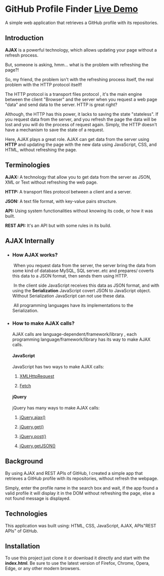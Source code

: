 # GitHub Profile Finder [Live Demo](https://github-profile-finder-11188.netlify.app/)

A simple web application that retrieves a GitHub profile with its repositories.

## Introduction

**AJAX** is a powerful technology, which allows updating your page without a refresh process.

But, someone is asking, hmm... what is the problem with refreshing the page?!

So, my friend, the problem isn't with the refreshing process itself, the real problem with the HTTP protocol itself! 

The HTTP protocol is a transport files protocol , it's the main engine between the client "Browser" and the server when you request a web page "data" and send data to the server. HTTP is great right?

Although, the HTTP has this power, it lacks to saving the state "stateless". If you request data from the server, and you refresh the page the data will be lost and you will do the process of request again. Simply, the HTTP doesn't have a mechanism to save the state of a request.

Here, AJAX plays a great role. AJAX can get data from the server using **HTTP** and updating the page with the new data using JavaScript, CSS, and HTML, without refreshing the page.

## Terminologies

**AJAX:** A technology that allow you to get data from the server as JSON, XML or Text without refreshing the web page.

**HTTP:** A transport files protocol between a client and a server.

**JSON:** A text file format, with key-value pairs structure. 

**API:** Using system functionalities without knowing its code, or how it was built.

**REST API:** It's an API but with some rules in its build.



## AJAX Internally

- ### How AJAX works?

  ​     When you request data from the server, the server bring the data from some kind of database MySQL, SQL server..etc and prepares/ coverts this data to a JSON format, then sends them using HTTP.

  ​     In the client side JavaScript  receives this data as JSON format, and with using  the **Serialization** JavaScript  covert JSON to JavaScript object. Without Serialization JavaScript can not use these data.

  ​     All programming languages have its implementations to the Serialization.

- ### How to make AJAX calls?

  AJAX calls are language-dependent/framework/library , each programming language/framework/library  has its way to make AJAX calls.

  #### JavaScript

  JavaScript has two ways to make AJAX calls:

  1. [XMLHttpRequest](https://developer.mozilla.org/en-US/docs/Web/API/XMLHttpRequest)

  2. [Fetch](https://developer.mozilla.org/en-US/docs/Web/API/Fetch_API)

  #### jQuery 

  jQuery has many ways to make AJAX calls:

  1. [jQuery.ajax()](https://api.jquery.com/jquery.ajax/)

  2. [jQuery.get()](https://api.jquery.com/jquery.get/)
  
  3. [jQuery.post()](https://api.jquery.com/jquery.post/)

  4. [jQuery.getJSON()](https://api.jquery.com/jquery.getjson/)


## Background

By using AJAX and REST APIs of GitHub, I created a simple app that retrieves a GitHub profile with its repositories, without refresh the webpage.

Simply, enter the profile name in the search box and wait, if the app found a valid profile it will display it in the DOM without refreshing the page, else a not found message is displayed.



## Technologies

This application was built using: HTML, CSS, JavaScript, AJAX, APIs"REST APIs" of GitHub.

## Installation

To use this project just clone it or download it directly and start with the **index.html**. Be sure to use the latest version of Firefox, Chrome, Opera, Edge, or any other modern browsers.



